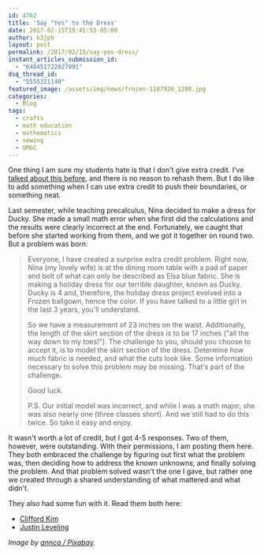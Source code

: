 ```yaml
---
id: 4762
title: 'Say "Yes" to the Dress'
date: 2017-02-15T19:41:53-05:00
author: k3jph
layout: post
permalink: /2017/02/15/say-yes-dress/
instant_articles_submission_id:
  - "648451722027091"
dsq_thread_id:
  - "5555321140"
featured_image: /assets/img/news/frozen-1187920_1280.jpg
categories:
  - Blog
tags:
  - crafts
  - math education
  - mathematics
  - sewing
  - UMGC
---
```

One thing I am sure my students hate is that I don't give extra
credit.  I've [talked about this before](/2015/06/02/better-extra-credit/),
and there is no reason to rehash them.  But I do like to add something
when I can use extra credit to push their boundaries, or something
neat.

Last semester, while teaching precalculus, Nina decided to make a
dress for Ducky.  She made a small math error when she first did
the calculations and the results were clearly incorrect at the end.
Fortunately, we caught that before she started working from them,
and we got it together on round two.  But a problem was born:

> Everyone, I have created a surprise extra credit problem.  Right
now, Nina (my lovely wife) is at the dining room table with a pad
of paper and bolt of what can only be described as Elsa blue fabric.
She is making a holiday dress for our terrible daughter, known as
Ducky.  Ducky is 4 and, therefore, the holiday dress project evolved
into a Frozen ballgown, hence the color.  If you have talked to a
little girl in the last 3 years, you'll understand.
>
> So we have a measurement of 23 inches on the waist.  Additionally,
the length of the skirt section of the dress is to be 17 inches
("all the way down to my toes!").  The challenge to you, should you
choose to accept it, is to model the skirt section of the dress.
Determine how much fabric is needed, and what the cuts look like.
Some information necessary to solve this problem may be missing.
That's part of the challenge.
>
> Good luck.
>
> P.S. Our initial model was incorrect, and while I was a math
major, she was also nearly one (three classes short).  And we still
had to do this twice.  So take it easy and enjoy.

It wasn't worth a lot of credit, but I got 4-5 responses.  Two of
them, however, were outstanding.  With their permissions, I am
posting them here.  They both embraced the challenge by figuring
out first what the problem was, then deciding how to address the
known unknowns, and finally solving the problem.  And that problem
solved wasn't the one I gave, but rather one we created through a
shared understanding of what mattered and what didn't.

They also had some fun with it.  Read them both here:

* [Clifford Kim](/assets/docs/Kim-The-Dress.pptx)
* [Justin Leveling](/assets/docs/Leveling-The-Dress.docx)

_Image by [annca / Pixabay](https://pixabay.com/en/frozen-elsa-ice-queen-doll-cake-1187920/)._
